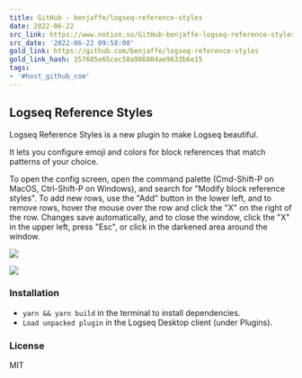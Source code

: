 ```yaml
---
title: GitHub - benjaffe/logseq-reference-styles
date: 2022-06-22
src_link: https://www.notion.so/GitHub-benjaffe-logseq-reference-styles-545bb39fb6fa4da18d7dd8ea4c74d36d
src_date: '2022-06-22 09:58:00'
gold_link: https://github.com/benjaffe/logseq-reference-styles
gold_link_hash: 357685e65cec58a986804ae9633b6e15
tags:
- '#host_github_com'
---
```


Logseq Reference Styles
-----------------------


Logseq Reference Styles is a new plugin to make Logseq beautiful.


It lets you configure emoji and colors for block references that match patterns of your choice.


To open the config screen, open the command palette (Cmd-Shift-P on MacOS, Ctrl-Shift-P on Windows), and search for "Modify block reference styles". To add new rows, use the "Add" button in the lower left, and to remove rows, hover the mouse over the row and click the "X" on the right of the row. Changes save automatically, and to close the window, click the "X" in the upper left, press "Esc", or click in the darkened area around the window.


[![](/benjaffe/logseq-reference-styles/raw/main/demo.png)](/benjaffe/logseq-reference-styles/blob/main/demo.png)


[![](/benjaffe/logseq-reference-styles/raw/main/demo.gif)](/benjaffe/logseq-reference-styles/blob/main/demo.gif)


### Installation


* `yarn && yarn build` in the terminal to install dependencies.
* `Load unpacked plugin` in the Logseq Desktop client (under Plugins).


### License


MIT